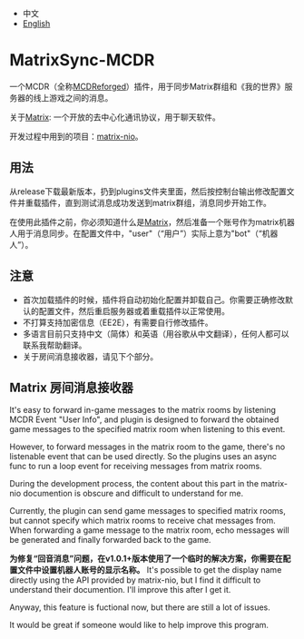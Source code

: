 - 中文
- [English](https://github.com/Mooling0602/MatrixSync-MCDR/blob/main/README.md)

# MatrixSync-MCDR
一个MCDR（全称[MCDReforged](https://mcdreforged.com/)）插件，用于同步Matrix群组和《我的世界》服务器的线上游戏之间的消息。

关于[Matrix](https://matrix.org/): 一个开放的去中心化通讯协议，用于聊天软件。

开发过程中用到的项目：[matrix-nio](https://pypi.org/project/matrix-nio/)。

## 用法
从release下载最新版本，扔到plugins文件夹里面，然后按控制台输出修改配置文件并重载插件，直到测试消息成功发送到matrix群组，消息同步开始工作。

在使用此插件之前，你必须知道什么是[Matrix](https://matrix.org/)，然后准备一个账号作为matrix机器人用于消息同步。在配置文件中，"user"（“用户”）实际上意为"bot"（“机器人”）。

## 注意
- 首次加载插件的时候，插件将自动初始化配置并卸载自己。你需要正确修改默认的配置文件，然后重启服务器或着重载插件以正常使用。
- 不打算支持加密信息（EE2E），有需要自行修改插件。
- 多语言目前只支持中文（简体）和英语（用谷歌从中文翻译），任何人都可以联系我帮助翻译。
- 关于房间消息接收器，请见下个部分。

## Matrix 房间消息接收器
It's easy to forward in-game messages to the matrix rooms by listening MCDR Event "User Info", and plugin is designed to forward the obtained game messages to the specified matrix room when listening to this event.

However, to forward messages in the matrix room to the game, there's no listenable event that can be used directly. So the plugins uses an async func to run a loop event for receiving messages from matrix rooms.

During the development process, the content about this part in the matrix-nio documention is obscure and difficult to understand for me.

Currently, the plugin can send game messages to specified matrix rooms, but cannot specify which matrix rooms to receive chat messages from. When forwarding a game message to the matrix room, echo messages will be generated and finally forwarded back to the game.

**为修复“回音消息”问题，在v1.0.1+版本使用了一个临时的解决方案，你需要在配置文件中设置机器人账号的显示名称。** It's possible to get the display name directly using the API provided by matrix-nio, but I find it difficult to understand their documention. I'll improve this after I get it.

Anyway, this feature is fuctional now, but there are still a lot of issues.

It would be great if someone would like to help improve this program.
